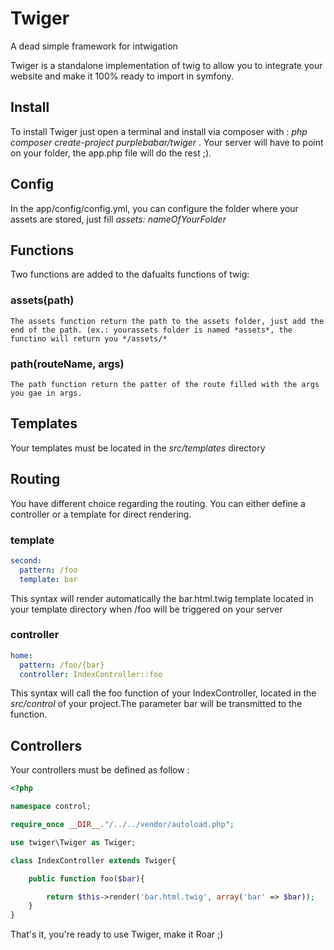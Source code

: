 # Twiger
A dead simple framework for intwigation

Twiger is a standalone implementation of twig to allow you to integrate your website and make it 100% ready to import in symfony.

## Install

To install Twiger just open a terminal and install via composer with : *php composer create-project purplebabar/twiger <nameOfYourProject>*. Your server will have to point on your folder, the app.php file will do the rest ;).

## Config

In the app/config/config.yml, you can configure the folder where your assets are stored, just fill *assets: nameOfYourFolder*

## Functions

Two functions are added to the dafualts functions of twig:

  ### assets(path)
    The assets function return the path to the assets folder, just add the end of the path. (ex.: yourassets folder is named *assets*, the functino will return you */assets/*
  ### path(routeName, args)
    The path function return the patter of the route filled with the args you gae in args.

## Templates

Your templates must be located in the *src/templates* directory

## Routing

You have different choice regarding the routing. You can either define a controller or a template for direct rendering.

  ### template
  ```yaml
  second:
    pattern: /foo
    template: bar
  ```
  This syntax will render automatically the bar.html.twig template located in your template directory when /foo will be triggered on your server
  
  ### controller
  ```yaml
  home:
    pattern: /foo/{bar}
    controller: IndexController::foo
  ```
  This syntax will call the foo function of your IndexController, located in the *src/control* of your project.The parameter bar will be transmitted to the function.

## Controllers
 Your controllers must be defined as follow :
```php
<?php

namespace control;

require_once __DIR__."/../../vendor/autoload.php";

use twiger\Twiger as Twiger;

class IndexController extends Twiger{

	public function foo($bar){

		return $this->render('bar.html.twig', array('bar' => $bar));
	}
}
```


That's it, you're ready to use Twiger, make it Roar ;)
